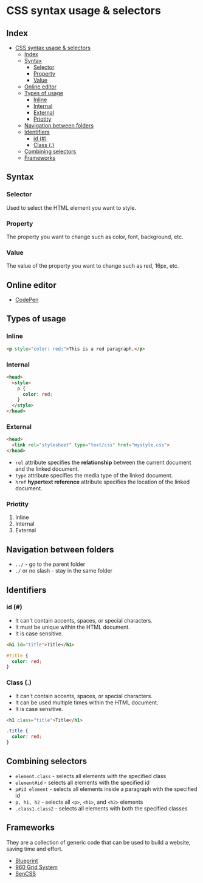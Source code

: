 # CSS syntax usage & selectors

## Index

- [CSS syntax usage \& selectors](#css-syntax-usage--selectors)
  - [Index](#index)
  - [Syntax](#syntax)
    - [Selector](#selector)
    - [Property](#property)
    - [Value](#value)
  - [Online editor](#online-editor)
  - [Types of usage](#types-of-usage)
    - [Inline](#inline)
    - [Internal](#internal)
    - [External](#external)
    - [Priotity](#priotity)
  - [Navigation between folders](#navigation-between-folders)
  - [Identifiers](#identifiers)
    - [id (#)](#id-)
    - [Class (.)](#class-)
  - [Combining selectors](#combining-selectors)
  - [Frameworks](#frameworks)

## Syntax

### Selector

Used to select the HTML element you want to style.

### Property

The property you want to change such as color, font, background, etc.

### Value

The value of the property you want to change such as red, 16px, etc.

## Online editor

- [CodePen](https://codepen.io/)

## Types of usage

### Inline

~~~html
<p style="color: red;">This is a red paragraph.</p>
~~~

### Internal

~~~html
<head>
  <style>
    p {
      color: red;
    }
  </style>
</head>
~~~

### External

~~~html
<head>
  <link rel="stylesheet" type="text/css" href="mystyle.css">
</head>
~~~

- `rel` attribute specifies the **relationship** between the current document and the linked document.
- `type` attribute specifies the media type of the linked document.
- `href` **hypertext reference** attribute specifies the location of the linked document.

### Priotity

1. Inline
2. Internal
3. External

## Navigation between folders

- `../` - go to the parent folder
- `./` or no slash - stay in the same folder

## Identifiers

### id (#)

- It can't contain accents, spaces, or special characters.
- It must be unique within the HTML document.
- It is case sensitive.

~~~html
<h1 id="title">Title</h1>
~~~

~~~css
#title {
  color: red;
}
~~~

### Class (.)

- It can't contain accents, spaces, or special characters.
- It can be used multiple times within the HTML document.
- It is case sensitive.

~~~html
<h1 class="title">Title</h1>
~~~

~~~css
.title {
  color: red;
}
~~~

## Combining selectors

- `element.class` - selects all elements with the specified class
- `element#id` - selects all elements with the specified id
- `p#id element` - selects all elements inside a paragraph with the specified id
- `p, h1, h2` - selects all `<p>`, `<h1>`, and `<h2>` elements
- `.class1.class2` - selects all elements with both the specified classes

## Frameworks

They are a collection of generic code that can be used to build a website, saving time and effort.

- [Blueprint](http://blueprintcss.org/)
- [960 Grid System](http://960.gs/)
- [SenCSS](https://sencss.kilianvalkhof.com/)
